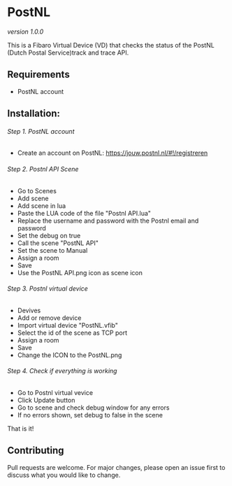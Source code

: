 # PostNL
*version 1.0.0*

This is a Fibaro Virtual Device (VD) that checks the status of the PostNL (Dutch Postal Service)track and trace API.

## Requirements
- PostNL account

## Installation:

###### Step 1. PostNL account
  - Create an account on PostNL: https://jouw.postnl.nl/#!/registreren

###### Step 2. Postnl API Scene
  - Go to  Scenes
  - Add scene
  - Add scene in lua
  - Paste the LUA code of the file "Postnl API.lua"
  - Replace the username and password with the Postnl email and password
  - Set the debug on true 
  - Call the scene "PostNL API"
  - Set the scene to Manual
  - Assign a room
  - Save
  - Use the PostNL API.png icon as scene icon

###### Step 3. Postnl virtual device
  - Devives
  - Add or remove device
  - Import virtual device "PostNL.vfib"
  - Select the id of the scene as TCP port
  - Assign a room
  - Save
 -  Change the ICON to the PostNL.png

###### Step 4. Check if everything is working
  - Go to Postnl virtual vevice
  - Click Update button
  - Go to scene and check debug window for any errors
  - If no errors shown, set debug to false in the scene

That is it!

## Contributing
Pull requests are welcome. For major changes, please open an issue first to discuss what you would like to change.

